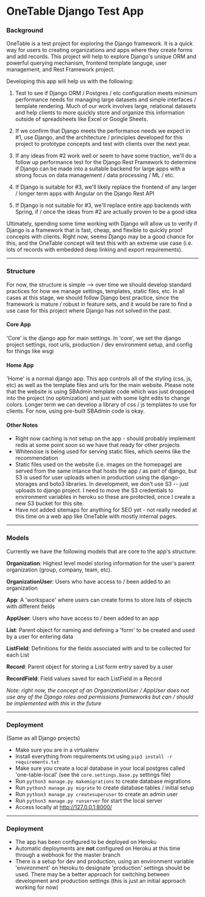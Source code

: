 # OneTable Django Test App


### Background

OneTable is a test project for exploring the Django framework. It is a quick way for users to creating organizations and apps where they create forms and add records. This project will help to explore Django's unique ORM and powerful querying mechanism, frontend template languge, user management, and Rest Framework project. 

Developing this app will help us with the following:

1. Test to see if Django ORM / Postgres / etc configuration meets minimum performance needs for managing large datasets and simple interfaces / template rendering. Much of our work involves large, relational datasets and help clients to more quickly store and organize this information outside of spreadsheets like Excel or Google Sheets.

2. If we confirm that Django meets the performance needs we expect in #1, use Django, and the architecture / principles developed for this project to prototype concepts and test with clients over the next year.

3. If any ideas from #2 work well or seem to have some traction, we'll do a follow up performance test for the Django Rest Framework to determine if Django can be made into a suitable backend for large apps with a strong focus on data management / data processing / ML / etc.

4. If Django is suitable for #3, we'll likely replace the frontend of any larger / longer term apps with Angular on the Django Rest API

5. If Django is not suitable for #3, we'll replace entire app backends with Spring, if / once the ideas from #2 are actually proven to be a good idea 

Ultimately, spending some time working with Django will allow us to verify if Django is a framework that is fast, cheap, and flexible to quickly proof concepts with clients. Right now, seems Django may be a good chance for this, and the OneTable concept will test this with an extreme use case (i.e. lots of records with embedded deep linking and export requirements).


--------------


### Structure

For now, the structure is simple --> over time we should develop standard practices for how we manage settings, templates, static files, etc.
In all cases at this stage, we should follow Django best practice, since the framework is mature / robust in feature sets, and it would be rare to find a use case for this project where Django has not solved in the past.

#### Core App
'Core' is the django app for main settings. In 'core', we set the django project settings, root urls, production / dev environment setup, and config for things like wsgi

#### Home App
'Home' is a normal django app. This app controls all of the styling (css, js, etc) as well as the template files and urls for the main website. Please note that the website is using SBAdmin template code which was just droppped into the project (no optimization) and just with some light edits to change colors. Longer term we can develop a library of css / js templates to use for clients. For now, using pre-built SBAdmin code is okay.

#### Other Notes
- Right now caching is not setup on the app - should probably implement redis at some point soon so we have that ready for other projects
- Whitenoise is being used for serving static files, which seems like the recommendation
- Static files used on the website (i.e. images on the homepage) are served from the same intance that hosts the app / as part of django, but S3 is used for user uploads when in production using the django-storages and boto3 libraries. In development, we don't use S3 -- just uploads to django project. I need to move the S3 credentials to environment variables in heroku so these are protected, once I create a new S3 bucket for this site.
- Have not added sitemaps for anything for SEO yet - not really needed at this time on a web app like OneTable with mostly internal pages.


--------------


### Models

Currently we have the following models that are core to the app's structure:

**Organization**: Highest level model storing information for the user's parent organization (group, company, team, etc).

**OrganizationUser**: Users who have access to / been added to an organization

**App**: A 'workspace' where users can create forms to store lists of objects with different fields

**AppUser**: Users who have access to / been added to an app

**List**: Parent object for naming and defining a 'form' to be created and used by a user for entering data

**ListField**: Definitions for the fields associated with and to be collected for each List

**Record**: Parent object for storing a List form entry saved by a user

**RecordField**: Field values saved for each ListField in a Record

_Note: right now, the concept of an OrganizationUser / AppUser does not use any of the Django roles and permissions frameworks but can / should be implemented with this in the future_


--------------


### Deployment

(Same as all Django projects)

- Make sure you are in a virtualenv
- Install everything from requirements.txt using ```pip3 install -r requirements.txt```
- Make sure you create a local database in your local postgres called 'one-table-local' (see the `core.settings.base.py` settings file)
- Run ```python3 manage.py makemigrations``` to create database migrations
- Run ```python3 manage.py migrate``` to create database tables / initial setup
- Run ```python3 manage.py createsuperuser``` to create an admin user
- Run ```python3 manage.py runserver``` for start the local server
- Access locally at http://127.0.0.1:8000/


--------------


### Deployment

- The app has been configured to be deployed on Heroku
- Automatic deployments are **not** configured on Heroku at this time through a webhook for the master branch
- There is a setup for dev and production, using an environment variable 'environment' on Heroku to designate 'production' settings should be used. There may be a better approach for switching between development and production settings (this is just an initial approach working for now)



